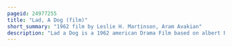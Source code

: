 ```yaml
---
pageid: 24977255
title: "Lad, A Dog (film)"
short_summary: "1962 film by Leslie H. Martinson, Aram Avakian"
description: "Lad a Dog is a 1962 american Drama Film based on albert Payson Terhune's Novel of the same Name. Starring Peter Breck, Peggy Mccay, Carroll O'Connor, and Angela Cartwright, the Film blends several of the short Stories featured in the Novel, with the Heroic Lad winning a rigged Dog Show, saving a handicapped Girl from a Snake, and capturing a Poacher who killed his Pups and injured one of his Owners. Warner Brothers purchased the Film Rights for the Novel from Vanguard Productions and acquired the Film Rights for the other two lad Novels from the Wife of the late Terhune."
---
```

